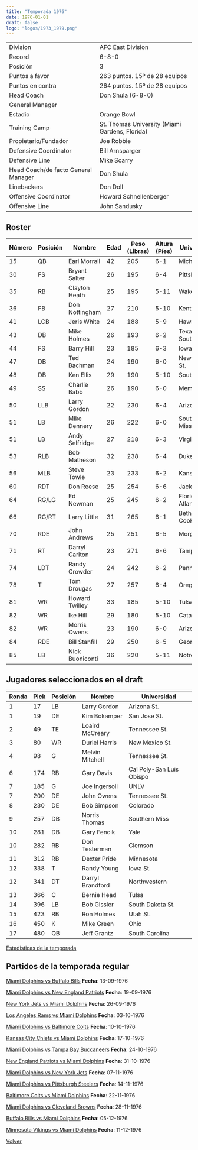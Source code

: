 ```yaml
---
title: "Temporada 1976"
date: 1976-01-01
draft: false
logo: "logos/1973_1979.png"
---
```


|                      |                      |
|-------------------------|---------------------------|
| Division               | AFC East Division            |
| Record                 | 6-8-0              |
| Posición               | 3            |
| Puntos a favor         | 263 puntos. 15º de 28 equipos           |
| Puntos en contra       | 264 puntos. 15º de 28 equipos       |
| Head Coach             | Don Shula (6-8-0)               |
| General Manager        |       |
| Estadio                | Orange Bowl             |
| Training Camp          | St. Thomas University (Miami Gardens, Florida)        |
| Propietario/Fundador | Joe Robbie |
| Defensive Coordinator | Bill Arnsparger |
| Defensive Line | Mike Scarry |
| Head Coach/de facto General Manager | Don Shula |
| Linebackers | Don Doll |
| Offensive Coordinator | Howard Schnellenberger |
| Offensive Line | John Sandusky |


## Roster

| Número | Posición | Nombre           | Edad | Peso (Libras) | Altura (Píes) | Universidad          |
|--------|----------|------------------|------|---------------|---------------|----------------------|
| 15 | QB | Earl Morrall | 42 | 205 | 6-1 | Michigan St. |
| 30 | FS | Bryant Salter | 26 | 195 | 6-4 | Pittsburgh |
| 35 | RB | Clayton Heath | 25 | 195 | 5-11 | Wake Forest |
| 36 | FB | Don Nottingham | 27 | 210 | 5-10 | Kent St. |
| 41 | LCB | Jeris White | 24 | 188 | 5-9 | Hawaii |
| 43 | DB | Mike Holmes | 26 | 193 | 6-2 | Texas Southern |
| 44 | FS | Barry Hill | 23 | 185 | 6-3 | Iowa St. |
| 47 | DB | Ted Bachman | 24 | 190 | 6-0 | New Mexico St. |
| 48 | DB | Ken Ellis | 29 | 190 | 5-10 | Southern |
| 49 | SS | Charlie Babb | 26 | 190 | 6-0 | Memphis |
| 50 | LLB | Larry Gordon | 22 | 230 | 6-4 | Arizona St. |
| 51 | LB | Mike Dennery | 26 | 222 | 6-0 | Southern Miss |
| 51 | LB | Andy Selfridge | 27 | 218 | 6-3 | Virginia |
| 53 | RLB | Bob Matheson | 32 | 238 | 6-4 | Duke |
| 56 | MLB | Steve Towle | 23 | 233 | 6-2 | Kansas |
| 60 | RDT | Don Reese | 25 | 254 | 6-6 | Jackson St. |
| 64 | RG/LG | Ed Newman | 25 | 245 | 6-2 | Florida Atlantic,Duke |
| 66 | RG/RT | Larry Little | 31 | 265 | 6-1 | Bethune-Cookman |
| 70 | RDE | John Andrews | 25 | 251 | 6-5 | Morgan St. |
| 71 | RT | Darryl Carlton | 23 | 271 | 6-6 | Tampa |
| 74 | LDT | Randy Crowder | 24 | 242 | 6-2 | Penn St. |
| 78 | T | Tom Drougas | 27 | 257 | 6-4 | Oregon |
| 81 | WR | Howard Twilley | 33 | 185 | 5-10 | Tulsa |
| 82 | WR | Ike Hill | 29 | 180 | 5-10 | Catawba |
| 82 | WR | Morris Owens | 23 | 190 | 6-0 | Arizona St. |
| 84 | RDE | Bill Stanfill | 29 | 250 | 6-5 | Georgia |
| 85 | LB | Nick Buoniconti | 36 | 220 | 5-11 | Notre Dame |


## Jugadores seleccionados en el draft

| Ronda | Pick | Posición | Nombre           | Universidad          |
|-------|------|----------|------------------|----------------------|
| 1 | 17 | LB | Larry Gordon | Arizona St. |
| 1 | 19 | DE | Kim Bokamper | San Jose St. |
| 2 | 49 | TE | Loaird McCreary | Tennessee St. |
| 3 | 80 | WR | Duriel Harris | New Mexico St. |
| 4 | 98 | G | Melvin Mitchell | Tennessee St. |
| 6 | 174 | RB | Gary Davis | Cal Poly-San Luis Obispo |
| 7 | 185 | G | Joe Ingersoll | UNLV |
| 7 | 200 | DE | John Owens | Tennessee St. |
| 8 | 230 | DE | Bob Simpson | Colorado |
| 9 | 257 | DB | Norris Thomas | Southern Miss |
| 10 | 281 | DB | Gary Fencik | Yale |
| 10 | 282 | RB | Don Testerman | Clemson |
| 11 | 312 | RB | Dexter Pride | Minnesota |
| 12 | 338 | T | Randy Young | Iowa St. |
| 12 | 341 | DT | Darryl Brandford | Northwestern |
| 13 | 366 | C | Bernie Head | Tulsa |
| 14 | 396 | LB | Bob Gissler | South Dakota St. |
| 15 | 423 | RB | Ron Holmes | Utah St. |
| 16 | 450 | K | Mike Green | Ohio |
| 17 | 480 | QB | Jeff Grantz | South Carolina |



[Estadisticas de la temporada](/historia/stats/1976)

## Partidos de la temporada regular

[Miami Dolphins vs Buffalo Bills](/historia/partidos/mia-buf-19760913) **Fecha**: 13-09-1976

[Miami Dolphins vs New England Patriots](/historia/partidos/mia-ne-19760919) **Fecha**: 19-09-1976

[New York Jets vs Miami Dolphins](/historia/partidos/nyj-mia-19760926) **Fecha**: 26-09-1976

[Los Angeles Rams vs Miami Dolphins](/historia/partidos/lar-mia-19761003) **Fecha**: 03-10-1976

[Miami Dolphins vs Baltimore Colts](/historia/partidos/mia-clt-19761010) **Fecha**: 10-10-1976

[Kansas City Chiefs vs Miami Dolphins](/historia/partidos/kc-mia-19761017) **Fecha**: 17-10-1976

[Miami Dolphins vs Tampa Bay Buccaneers](/historia/partidos/mia-tb-19761024) **Fecha**: 24-10-1976

[New England Patriots vs Miami Dolphins](/historia/partidos/ne-mia-19761031) **Fecha**: 31-10-1976

[Miami Dolphins vs New York Jets](/historia/partidos/mia-nyj-19761107) **Fecha**: 07-11-1976

[Miami Dolphins vs Pittsburgh Steelers](/historia/partidos/mia-pit-19761114) **Fecha**: 14-11-1976

[Baltimore Colts vs Miami Dolphins](/historia/partidos/clt-mia-19761122) **Fecha**: 22-11-1976

[Miami Dolphins vs Cleveland Browns](/historia/partidos/mia-cle-19761128) **Fecha**: 28-11-1976

[Buffalo Bills vs Miami Dolphins](/historia/partidos/buf-mia-19761205) **Fecha**: 05-12-1976

[Minnesota Vikings vs Miami Dolphins](/historia/partidos/min-mia-19761211) **Fecha**: 11-12-1976





[Volver](/historia)
